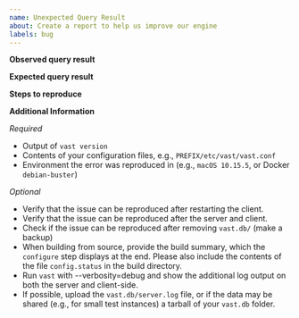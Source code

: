 ```yaml
---
name: Unexpected Query Result
about: Create a report to help us improve our engine
labels: bug
---
```


**Observed query result**
<!-- Describe the actual, undesired query result. -->

**Expected query result**
<!-- Describe the expected query result. -->

**Steps to reproduce**
<!-- Describe the steps that lead to the unexpected behavior, e.g., what data you ingested and what commands you ran to reproduce the unexpected query result. -->

**Additional Information**
<!-- The following survey helps developers triage your issue. Please fill out the *Required* section, and add what feels related in the *Optional* section. -->

*Required*
- Output of `vast version`
- Contents of your configuration files, e.g., `PREFIX/etc/vast/vast.conf`
- Environment the error was reproduced in (e.g., `macOS 10.15.5`, or Docker `debian-buster`)

*Optional*
<!-- The following steps are optional but give us extra context that helps us reproduce the issue locally. -->

- Verify that the issue can be reproduced after restarting the client.
- Verify that the issue can be reproduced after the server and client.
- Check if the issue can be reproduced after removing `vast.db/` (make a backup)
- When building from source, provide the build summary, which the `configure` step displays at the end. Please also include the contents of the file `config.status` in the build directory.
- Run `vast` with --verbosity=debug and show the additional log output on both the server and client-side.
- If possible, upload the `vast.db/server.log` file, or if the data may be shared (e.g., for small test instances) a tarball of your `vast.db` folder.
